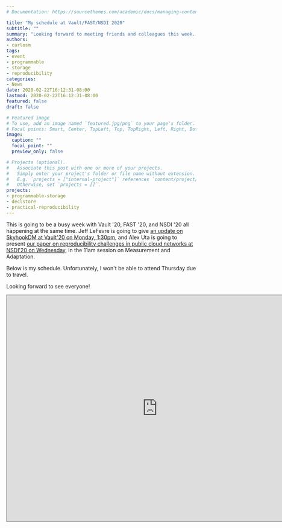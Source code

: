 ```yaml
---
# Documentation: https://sourcethemes.com/academic/docs/managing-content/

title: "My schedule at Vault/FAST/NSDI 2020"
subtitle: ""
summary: "Looking forward to meeting friends and colleagues this week. Here is my schedule."
authors:
- carlosm
tags: 
- event
- programmable
- storage
- reproducibility
categories:
- News
date: 2020-02-22T16:12:31-08:00
lastmod: 2020-02-22T16:12:31-08:00
featured: false
draft: false

# Featured image
# To use, add an image named `featured.jpg/png` to your page's folder.
# Focal points: Smart, Center, TopLeft, Top, TopRight, Left, Right, BottomLeft, Bottom, BottomRight.
image:
  caption: ""
  focal_point: ""
  preview_only: false

# Projects (optional).
#   Associate this post with one or more of your projects.
#   Simply enter your project's folder or file name without extension.
#   E.g. `projects = ["internal-project"]` references `content/project/deep-learning/index.md`.
#   Otherwise, set `projects = []`.
projects: 
- programmable-storage
- declstore
- practical-reproducibility
---
```


This is going to be a busy week with Vault '20, FAST '20, and NSDI '20  all happening at the same time. Jeff LeFevre is going to give [an update on SkyhookDM at Vault'20 on Monday, 1:30pm](https://www.usenix.org/conference/vault20/presentation/lefevre), and Alex Uta is going to present [our paper on reproducibility challenges in public cloud networks at NSDI'20 on Wednesday](https://www.usenix.org/conference/nsdi20/presentation/uta), in the 11am session on Measurement and Adaptation.

Below is my schedule. Unfortunately, I won't be able to attend Thursday due to travel.

Looking forward to see everyone!

<iframe src="https://calendar.google.com/calendar/embed?height=600&amp;wkst=2&amp;bgcolor=%23ffffff&amp;ctz=America%2FLos_Angeles&amp;src=Z2o5Ymxxaml2cmJrOTFsaTAydXBuaDIzcTJkNTk3c2tAaW1wb3J0LmNhbGVuZGFyLmdvb2dsZS5jb20&amp;color=%23C0CA33&amp;showTitle=0&amp;showNav=0&amp;showDate=0&amp;mode=AGENDA&amp;showTabs=0&amp;showCalendars=0&amp;showPrint=0" style="border:solid 1px #777" width="800" height="600" frameborder="0" scrolling="no"></iframe>